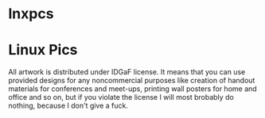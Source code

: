 # lnxpcs
# Linux Pics 
All artwork is distributed under IDGaF license. It means that you can use provided designs for any noncommercial purposes like creation of handout materials for conferences and meet-ups, printing wall posters for home and office and so on, but if you violate the license I will most brobably do nothing, because I don't give a fuck.
